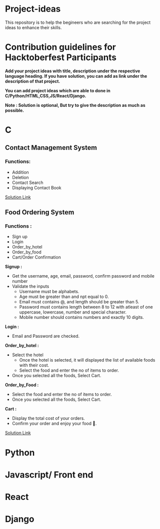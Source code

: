 # Project-ideas
This repository is to help the begineers who are searching for the project ideas to enhance their skills. 

# Contribution guidelines for Hacktoberfest Participants

 **Add your project ideas with title, description under the respective language heading. If you have solution, you can add as link under the description of that project.**
 
 **You can add project ideas which are able to done in C/Python/HTML,CSS,JS/React/Django.**
 
 **Note : Solution is optional, But try to give the description as much as possible.**
 
 
# C
## Contact Management System

### Functions:

* Addition
* Deletion
* Contact Search
* Displaying Contact Book

[Solution Link ](https://github.com/Ratheshprabakar/Contact-Management-System)

## Food Ordering System

### Functions :

* Sign up
* Login
* Order_by_hotel
* Order_by_food
* Cart/Order Confirmation

**Signup :**
* Get the username, age, email, password, confirm password and mobile number
* Validate the inputs
  * Username must be alphabets.
  * Age must be greater than and npt equal to 0.
  * Email must contains @, and length should be greater than 5.
  * Password must contains length between 8 to 12 with atleast of one uppercase, lowercase, number and special character.
  * Mobile number should contains numbers and exactly 10 digits.
 
 **Login :**
 * Email and Password are checked.
 
 **Order_by_hotel :**
 * Select the hotel
   * Once the hotel is selected, it will displayed the list of available foods with their cost.
   * Select the food and enter the no of items to order.
 * Once you selected all the foods, Select Cart.
 
 **Order_by_Food :**
 * Select the food and enter the no of items to order.
 * Once you selected all the foods, Select Cart.
 
 **Cart :**
 * Display the total cost of your orders.
 * Confirm your order and enjoy your food :hamburger:.

[Solution Link ](https://github.com/Ratheshprabakar/Food-Ordering-System)

# Python

<!--You can add your python project ideas along with the description (Solution link is optional)-->

# Javascript/ Front end

<!--You can add your Javascript/ HTML,CSS project ideas along with the description (Solution link is optional)-->

# React 

<!--You can add your react project ideas along with the description (Solution link is optional)-->

# Django 

<!--You can add your django project ideas along with the description (Solution link is optional)-->
